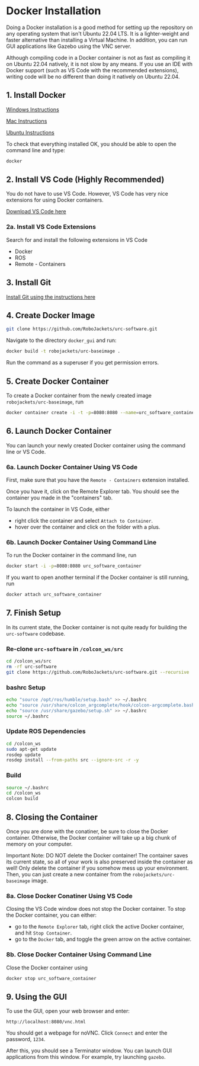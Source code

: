 # Docker Installation

Doing a Docker installation is a good method for setting up the repository on any operating system
that isn't Ubuntu 22.04 LTS. It is a lighter-weight and faster alternative than installing a Virtual Machine.
In addition, you can run GUI applications like Gazebo using the VNC server.

Although compiling code in a Docker container is not as fast as compiling it on Ubuntu 22.04 natively, it is not slow by any means. If you use an IDE with Docker support (such as VS Code with the recommended extensions), writing code will be no different than doing it natively on Ubuntu 22.04. 

## 1. Install Docker

[Windows Instructions](https://docs.docker.com/desktop/windows/install/)

[Mac Instructions](https://docs.docker.com/desktop/mac/install/)

[Ubuntu Instructions](https://docs.docker.com/engine/install/ubuntu/)

To check that everything installed OK, you should be able to open the command line and type:
```bash
docker
```

## 2. Install VS Code (Highly Recommended)

You do not have to use VS Code. However, VS Code has very nice extensions for using Docker containers.

[Download VS Code here](https://code.visualstudio.com/Download)

### 2a. Install VS Code Extensions

Search for and install the following extensions in VS Code

* Docker
* ROS
* Remote - Containers

## 3. Install Git

[Install Git using the instructions here](https://git-scm.com/book/en/v2/Getting-Started-Installing-Git)


## 4. Create Docker Image

```bash
git clone https://github.com/RoboJackets/urc-software.git
```

Navigate to the directory `docker_gui` and run:
```bash
docker build -t robojackets/urc-baseimage .
```

Run the command as a superuser if you get permission errors.

## 5. Create Docker Container

To create a Docker container from the newly created image `robojackets/urc-baseimage`, run

```bash
docker container create -i -t -p=8080:8080 --name=urc_software_container robojackets/urc-baseimage
```

## 6. Launch Docker Container

You can launch your newly created Docker container using the command line or VS Code.

### 6a. Launch Docker Container Using VS Code

First, make sure that you have the `Remote - Containers` extension installed.

Once you have it, click on the Remote Explorer tab. You should see the container you made in the "containers" tab. 

To launch the container in VS Code, either 
* right click the container and select `Attach to Container`.
* hover over the container and click on the folder with a plus.

### 6b. Launch Docker Container Using Command Line

To run the Docker container in the command line, run

```bash
docker start -i -p=8080:8080 urc_software_container
```

If you want to open another terminal if the Docker container is still running, run

```bash
docker attach urc_software_container
```

## 7. Finish Setup

In its current state, the Docker container is not quite ready for building the `urc-software` codebase. 

### Re-clone `urc-software` in `/colcon_ws/src`

```bash
cd /colcon_ws/src
rm -rf urc-software
git clone https://github.com/RoboJackets/urc-software.git --recursive
```

### bashrc Setup

```bash
echo "source /opt/ros/humble/setup.bash" >> ~/.bashrc
echo "source /usr/share/colcon_argcomplete/hook/colcon-argcomplete.bash" >> ~/.bashrc
echo "source /usr/share/gazebo/setup.sh" >> ~/.bashrc
source ~/.bashrc
```

### Update ROS Dependencies
```bash
cd /colcon_ws
sudo apt-get update
rosdep update
rosdep install --from-paths src --ignore-src -r -y
```
### Build

``` bash
source ~/.bashrc
cd /colcon_ws
colcon build
```

## 8. Closing the Container

Once you are done with the conatiner, be sure to close the Docker container. Otherwise, the 
Docker container will take up a big chunk of memory on your computer.

Important Note: DO NOT delete the Docker container! The container saves its current state, so all of your
work is also preserved inside the container as well! Only delete the container if you somehow mess up your
environment. Then, you can just create a new container from the `robojackets/urc-baseimage` image.

### 8a. Close Docker Conatiner Using VS Code

Closing the VS Code window does not stop the Docker container. To stop the Docker container, you can either:
* go to the `Remote Explorer` tab, right click the active Docker container, and hit `Stop Container`.
* go to the `Docker` tab, and toggle the green arrow on the active container.

### 8b. Close Docker Container Using Command Line

Close the Docker container using

```bash
docker stop urc_software_container
```

## 9. Using the GUI

To use the GUI, open your web browser and enter: 
```
http://localhost:8080/vnc.html
```

You should get a webpage for noVNC. Click `Connect` and enter the password, `1234`.

After this, you should see a Terminator window. You can launch GUI applications from this window. For example, try launching `gazebo`.